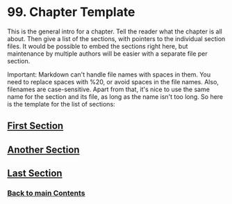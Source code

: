 # 99. Chapter Template

This is the general intro for a chapter. Tell the reader what the chapter is all about. Then give a list of the sections, with pointers to the individual section files. It would be possible to embed the sections right here, but maintenance by multiple authors will be easier with a separate file per section.

Important: Markdown can't handle file names with spaces in them. You need to replace spaces with \%20, or avoid spaces in the file names. Also, filenames are case-sensitive. Apart from that, it's nice to use the same name for the section and its file, as long as the name isn't too long. So here is the template for the list of sections:

## [First Section](First%20Section.md)
## [Another Section](Another%20Section.md)
## [Last Section](Last%20Section.md)

### [<ins>Back to main Contents</ins>](../Contents.md)
